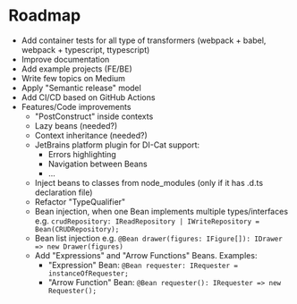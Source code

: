 # Roadmap

- Add container tests for all type of transformers (webpack + babel, webpack + typescript, ttypescript)
- Improve documentation
- Add example projects (FE/BE)
- Write few topics on Medium
- Apply "Semantic release" model
- Add CI/CD based on GitHub Actions
- Features/Code improvements
  - "PostConstruct" inside contexts
  - Lazy beans (needed?)
  - Context inheritance (needed?)
  - JetBrains platform plugin for DI-Cat support:
    - Errors highlighting
    - Navigation between Beans
    - ...
  - Inject beans to classes from node_modules (only if it has .d.ts declaration file)
  - Refactor "TypeQualifier"
  - Bean injection, when one Bean implements multiple types/interfaces e.g. `crudRepository: IReadRepository | IWriteRepository = Bean(CRUDRepository);`
  - Bean list injection e.g. `@Bean drawer(figures: IFigure[]): IDrawer => new Drawer(figures)`
  - Add "Expressions" and "Arrow Functions" Beans. Examples:
    -  "Expression" Bean: `@Bean requester: IRequester = instanceOfRequester;`
    - "Arrow Function" Bean: `@Bean requester(): IRequester => new Requester();`
